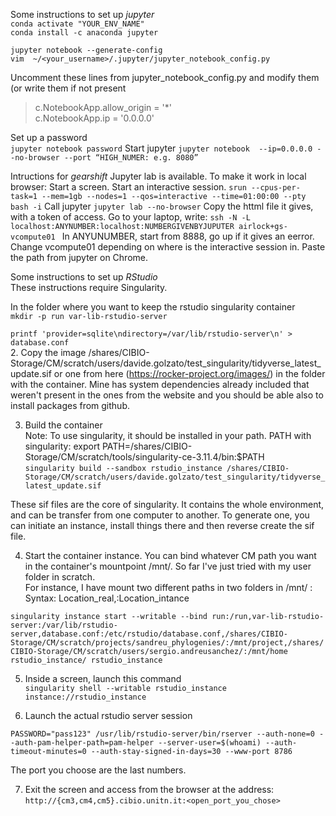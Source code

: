 Some instructions to set up *jupyter*  
`conda activate "YOUR_ENV_NAME"`  
`conda install -c anaconda jupyter`  

`jupyter notebook --generate-config`  
`vim  ~/<your_username>/.jupyter/jupyter_notebook_config.py`  

Uncomment these lines from jupyter_notebook_config.py  and modify them (or write them if not present  
> c.NotebookApp.allow_origin = '*'  
> c.NotebookApp.ip = '0.0.0.0'  

Set up a password  
`jupyter notebook password`
Start jupyter
`jupyter notebook  --ip=0.0.0.0 --no-browser --port “HIGH_NUMER: e.g. 8080”`  

Intructions for *gearshift*
Jupyter lab is available. To make it work in local browser:
Start a screen. Start an interactive session.
`srun --cpus-per-task=1 --mem=1gb --nodes=1 --qos=interactive --time=01:00:00 --pty bash -i`
Call jupyter
`jupyter lab --no-browser`
Copy the httml file it gives, with a token of access.
Go to your laptop, write:
`ssh -N -L localhost:ANYNUMBER:localhost:NUMBERGIVENBYJUPUTER airlock+gs-vcompute01 `
In ANYUNUMBER, start from 8888, go up if it gives an eerror. Change vcompute01 depending on where is the interactive session in.
Paste the path from jupyter on Chrome.  


Some instructions to set up *RStudio*  
These instructions require Singularity.  

In the folder where you want to keep the rstudio singularity container  
`mkdir -p run var-lib-rstudio-server`

`printf 'provider=sqlite\ndirectory=/var/lib/rstudio-server\n' > database.conf`  
2. Copy the image /shares/CIBIO-Storage/CM/scratch/users/davide.golzato/test_singularity/tidyverse_latest_update.sif  or one from here (https://rocker-project.org/images/) in the folder with the container. Mine has system dependencies already included that weren't present in the ones from the website and you should be able also to install packages from github.  


3. Build the container  
Note: To use singularity, it should be installed in your path. PATH with singularity: export PATH=/shares/CIBIO-Storage/CM/scratch/tools/singularity-ce-3.11.4/bin:$PATH  
`singularity build --sandbox rstudio_instance /shares/CIBIO-Storage/CM/scratch/users/davide.golzato/test_singularity/tidyverse_latest_update.sif`  

These sif files are the core of singularity. It contains the whole environment, and can be transfer from one computer to another. To generate one, you can initiate an instance, install things there and then reverse create the sif file.  


4. Start the container instance. You can bind whatever CM path you want in the container's mountpoint /mnt/. So far I've just tried with my user folder in scratch.  
For instance, I have mount two different paths in two folders in /mnt/ : Syntax: Location_real,:Location_intance  

`singularity instance start --writable --bind run:/run,var-lib-rstudio-server:/var/lib/rstudio-server,database.conf:/etc/rstudio/database.conf,/shares/CIBIO-Storage/CM/scratch/projects/sandreu_phylogenies/:/mnt/project,/shares/CIBIO-Storage/CM/scratch/users/sergio.andreusanchez/:/mnt/home rstudio_instance/ rstudio_instance`  


5.  Inside a screen, launch this command  
`singularity shell --writable rstudio_instance instance://rstudio_instance`  


6. Launch the actual rstudio server session  

`PASSWORD="pass123" /usr/lib/rstudio-server/bin/rserver --auth-none=0 --auth-pam-helper-path=pam-helper --server-user=$(whoami) --auth-timeout-minutes=0 --auth-stay-signed-in-days=30 --www-port 8786`   

The port you choose are the last numbers.  

7. Exit the screen and access from the browser at the address:  
`http://{cm3,cm4,cm5}.cibio.unitn.it:<open_port_you_chose>`


